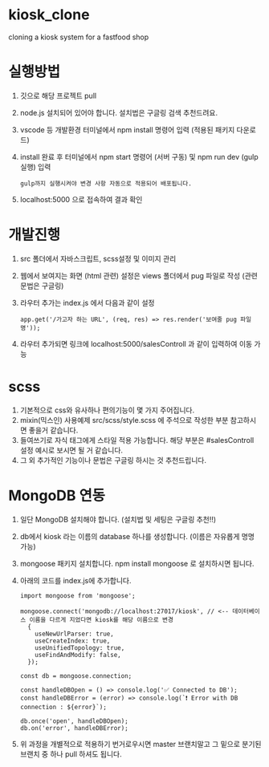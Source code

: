 # kiosk_clone

cloning a kiosk system for a fastfood shop

# 실행방법

1.  깃으로 해당 프로젝트 pull
2.  node.js 설치되어 있어야 합니다. 설치법은 구글링 검색 추천드려요.
3.  vscode 등 개발환경 터미널에서 npm install 명령어 입력 (적용된 패키지 다운로드)
4.  install 완료 후 터미널에서 npm start 명령어 (서버 구동) 및 npm run dev (gulp 실행) 입력

        gulp까지 실행시켜야 변경 사항 자동으로 적용되어 배포됩니다.

5.  localhost:5000 으로 접속하여 결과 확인

# 개발진행

1.  src 폴더에서 자바스크립트, scss설정 및 이미지 관리
2.  웹에서 보여지는 화면 (html 관련) 설정은 views 폴더에서 pug 파일로 작성 (관련 문법은 구글링)
3.  라우터 추가는 index.js 에서 다음과 같이 설정

        app.get('/가고자 하는 URL', (req, res) => res.render('보여줄 pug 파일명'));

4.  라우터 추가되면 링크에 localhost:5000/salesControll 과 같이 입력하여 이동 가능

# scss

1.  기본적으로 css와 유사하나 편의기능이 몇 가지 주어집니다.
2.  mixin(믹스인) 사용예제 src/scss/style.scss 에 주석으로 작성한 부분 참고하시면 좋을거 같습니다.
3.  들여쓰기로 자식 태그에게 스타일 적용 가능합니다. 해당 부분은 #salesControll 설정 예시로 보시면 될 거 같습니다.
4.  그 외 추가적인 기능이나 문법은 구글링 하시는 것 추천드립니다.

# MongoDB 연동

1.  일단 MongoDB 설치해야 합니다. (설치법 및 세팅은 구글링 추천!!)
2.  db에서 kiosk 라는 이름의 database 하나를 생성합니다. (이름은 자유롭게 명명 가능)
3.  mongoose 패키지 설치합니다. npm install mongoose 로 설치하시면 됩니다.
4.  아래의 코드를 index.js에 추가합니다.

        import mongoose from 'mongoose';

        mongoose.connect('mongodb://localhost:27017/kiosk', // <-- 데이터베이스 이름을 다르게 지었다면 kiosk를 해당 이름으로 변경
          {
            useNewUrlParser: true,
            useCreateIndex: true,
            useUnifiedTopology: true,
            useFindAndModify: false,
          });

        const db = mongoose.connection;

        const handleDBOpen = () => console.log('✅ Connected to DB');
        const handleDBError = (error) => console.log(`❗ Error with DB connection : ${error}`);

        db.once('open', handleDBOpen);
        db.on('error', handleDBError);

5.  위 과정을 개별적으로 적용하기 번거로우시면 master 브랜치말고 그 밑으로 분기된 브랜치 중 하나 pull 하셔도 됩니다.

